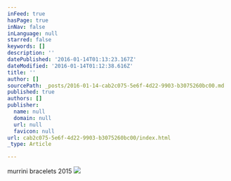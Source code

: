 ```yaml
---
inFeed: true
hasPage: true
inNav: false
inLanguage: null
starred: false
keywords: []
description: ''
datePublished: '2016-01-14T01:13:23.167Z'
dateModified: '2016-01-14T01:12:38.616Z'
title: ''
author: []
sourcePath: _posts/2016-01-14-cab2c075-5e6f-4d22-9903-b3075260bc00.md
published: true
authors: []
publisher:
  name: null
  domain: null
  url: null
  favicon: null
url: cab2c075-5e6f-4d22-9903-b3075260bc00/index.html
_type: Article

---
```

murrini bracelets 2015
![](https://the-grid-user-content.s3-us-west-2.amazonaws.com/6a2822c8-c69b-4548-b00f-ee86ef1c5d09.jpg)
